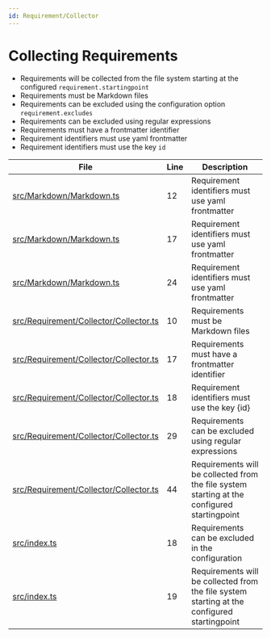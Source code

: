 ```yaml
---
id: Requirement/Collector
---
```


# Collecting Requirements

-   Requirements will be collected from the file system starting at the configured `requirement.startingpoint`
-   Requirements must be Markdown files
-   Requirements can be excluded using the configuration option `requirement.excludes`
-   Requirements can be excluded using regular expressions
-   Requirements must have a frontmatter identifier
-   Requirement identifiers must use yaml frontmatter
-   Requirement identifiers must use the key `id`

<div class="tracey">

| File                                                                                       | Line | Description                                                                                  |
| ------------------------------------------------------------------------------------------ | ---- | -------------------------------------------------------------------------------------------- |
| [src/Markdown/Markdown.ts](../../src/Markdown/Markdown.ts#L12)                             | 12   | Requirement identifiers must use yaml frontmatter                                            |
| [src/Markdown/Markdown.ts](../../src/Markdown/Markdown.ts#L17)                             | 17   | Requirement identifiers must use yaml frontmatter                                            |
| [src/Markdown/Markdown.ts](../../src/Markdown/Markdown.ts#L24)                             | 24   | Requirement identifiers must use yaml frontmatter                                            |
| [src/Requirement/Collector/Collector.ts](../../src/Requirement/Collector/Collector.ts#L10) | 10   | Requirements must be Markdown files                                                          |
| [src/Requirement/Collector/Collector.ts](../../src/Requirement/Collector/Collector.ts#L17) | 17   | Requirements must have a frontmatter identifier                                              |
| [src/Requirement/Collector/Collector.ts](../../src/Requirement/Collector/Collector.ts#L18) | 18   | Requirement identifiers must use the key {id}                                                |
| [src/Requirement/Collector/Collector.ts](../../src/Requirement/Collector/Collector.ts#L29) | 29   | Requirements can be excluded using regular expressions                                       |
| [src/Requirement/Collector/Collector.ts](../../src/Requirement/Collector/Collector.ts#L44) | 44   | Requirements will be collected from the file system starting at the configured startingpoint |
| [src/index.ts](../../src/index.ts#L18)                                                     | 18   | Requirements can be excluded in the configuration                                            |
| [src/index.ts](../../src/index.ts#L19)                                                     | 19   | Requirements will be collected from the file system starting at the configured startingpoint |

</div>
